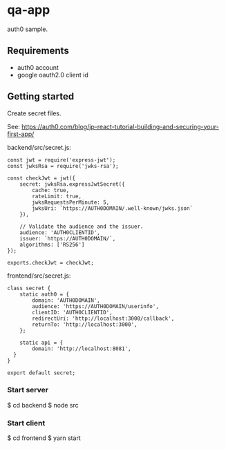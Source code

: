 # qa-app
auth0 sample.

## Requirements

* auth0 account
* google oauth2.0 client id

## Getting started

Create secret files.

See: https://auth0.com/blog/jp-react-tutorial-building-and-securing-your-first-app/

backend/src/secret.js:

```
const jwt = require('express-jwt');
const jwksRsa = require('jwks-rsa');

const checkJwt = jwt({
    secret: jwksRsa.expressJwtSecret({
        cache: true,
        rateLimit: true,
        jwksRequestsPerMinute: 5,
        jwksUri: `https://AUTH0DOMAIN/.well-known/jwks.json`
    }),

    // Validate the audience and the issuer.
    audience: 'AUTH0CLIENTID',
    issuer: `https://AUTH0DOMAIN/`,
    algorithms: ['RS256']
});

exports.checkJwt = checkJwt;
```

frontend/src/secret.js:

```
class secret {
    static auth0 = {
        domain: 'AUTH0DOMAIN',
        audience: 'https://AUTH0DOMAIN/userinfo',
        clientID: 'AUTH0CLIENTID',
        redirectUri: 'http://localhost:3000/callback',
        returnTo: 'http://localhost:3000',
    };
    
    static api = {
        domain: 'http://localhost:8081',
  }
}

export default secret;
```

### Start server

$ cd backend
$ node src

### Start client

$ cd frontend
$ yarn start

